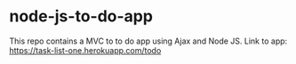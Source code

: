 # node-js-to-do-app
This repo contains a MVC to to do app using Ajax and Node JS.
Link to app: https://task-list-one.herokuapp.com/todo
